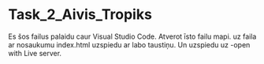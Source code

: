 # Task_2_Aivis_Tropiks

Es šos failus palaidu caur Visual Studio Code. Atverot īsto failu mapi. uz faila ar nosaukumu index.html uzspiedu ar labo taustiņu. Un uzspiedu uz -open with Live server.
